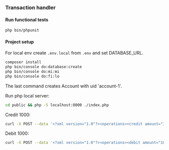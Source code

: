 ### Transaction handler

#### Run functional tests
```bash
php bin/phpunit
```

#### Project setup
For local env create `.env.local` from `.env` and set DATABASE_URL. 
```bash
composer install
php bin/console do:database:create
php bin/console do:mi:mi
php bin/console do:fi:lo
```
The last command creates Account with uid 'account-1'.

Run php local server:
```bash
cd public && php -S localhost:8000 ./index.php
```

Credit 1000:
```bash
curl -X POST --data '<?xml version="1.0"?><operations><credit amount="1000" tid="t1" uid="account-1"></credit></operations>' http://localhost:8000/transaction
```

Debit 1000:
```bash
curl -X POST --data '<?xml version="1.0"?><operations><debit amount="1000" tid="t2" uid="account-1"></debit></operations>' http://localhost:8000/transaction
```
